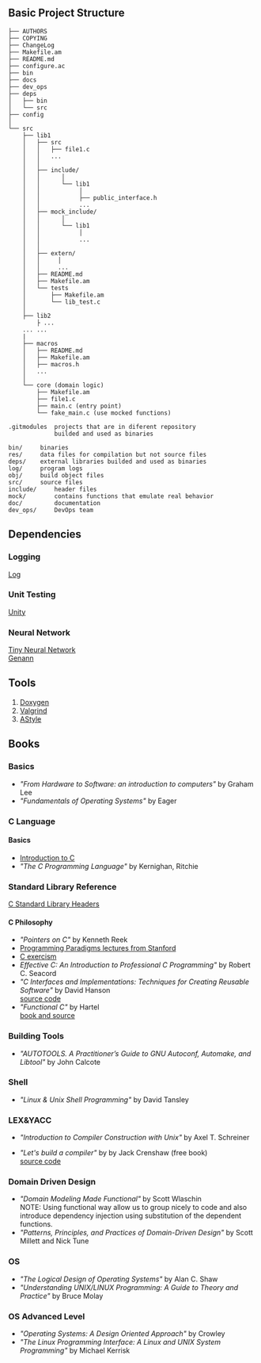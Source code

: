## Basic Project Structure

```
├── AUTHORS
├── COPYING
├── ChangeLog
├── Makefile.am
├── README.md
├── configure.ac
├── bin
├── docs
├── dev_ops
├── deps
│   ├── bin
│   └── src
├── config
│
└── src
    ├── lib1
    │   ├── src
    │   │   ├── file1.c
    │   │   ...
    │   │
    │   ├── include/
    │   │      │
    │   │      └── lib1
    │   │           │
    │   │           ├── public_interface.h
    │   │           ...
    │   ├── mock_include/
    │   │      │
    │   │      └── lib1
    │   │           │
    │   │           ...
    │   │
    │   ├── extern/
    │   │     │
    │   │     ...
    │   ├── README.md
    │   ├── Makefile.am
    │   └── tests
    │       ├── Makefile.am
    │       └── lib_test.c
    │
    ├── lib2
        ├ ...
    ... ...
    |
    ├── macros
    │   ├── README.md
    │   ├── Makefile.am
    │   ├── macros.h
    │   ...
    │
    └── core (domain logic)
        ├── Makefile.am
        ├── file1.c
        ├── main.c (entry point)
        └── fake_main.c (use mocked functions)
```

```
.gitmodules  projects that are in diferent repository
             builded and used as binaries

bin/     binaries
res/     data files for compilation but not source files
deps/    external libraries builded and used as binaries
log/     program logs
obj/     build object files
src/     source files
include/     header files
mock/        contains functions that emulate real behavior
doc/         documentation
dev_ops/     DevOps team
```

## Dependencies

### Logging
[Log](https://github.com/rxi/log.c)

### Unit Testing
[Unity](https://github.com/ThrowTheSwitch/Unity)

### Neural Network
[Tiny Neural Network](https://github.com/glouw/tinn) <br/>
[Genann](https://github.com/codeplea/genann)

## Tools
1. [Doxygen](https://www.doxygen.nl/index.html) <br/>
2. [Valgrind](https://valgrind.org/)            <br/>
3. [AStyle](http://astyle.sourceforge.net/)     <br/>

## Books

### Basics
- _"From Hardware to Software: an introduction to computers"_ by Graham Lee
- _"Fundamentals of Operating Systems"_ by Eager

### C Language

#### Basics
- [Introduction to C](http://ix.cs.uoregon.edu/~norris/cis330books/ThinkingInC/Index.html)
- _"The C Programming Language"_ by Kernighan, Ritchie

### Standard Library Reference

[C Standard Library Headers](https://en.cppreference.com/w/c/header)

#### C Philosophy
- _"Pointers on C"_ by Kenneth Reek
- [Programming Paradigms lectures from Stanford](https://www.youtube.com/watch?v=Ps8jOj7diA0&list=PL5BD86273FEF4DB0B)
- [C exercism](https://exercism.io/tracks/c)
- _Effective C: An Introduction to Professional C Programming"_ by Robert C. Seacord
- _"C Interfaces and Implementations: Techniques for Creating Reusable Software"_ by David Hanson  <br/>
  [source code](https://github.com/zlatozar/cii)
- _"Functional C"_ by Hartel  <br/>
  [book and source](https://research.utwente.nl/en/publications/functional-c)


### Building Tools
- _"AUTOTOOLS. A Practitioner’s Guide to GNU Autoconf, Automake, and Libtool"_ by John Calcote

### Shell
- _"Linux & Unix Shell Programming"_ by David Tansley

### LEX&YACC
- _"Introduction to Compiler Construction with Unix"_ by Axel T. Schreiner

- _"Let's build a compiler"_ by by Jack Crenshaw (free book)  <br/>
  [source code](https://github.com/lotabout/Let-s-build-a-compiler)

### Domain Driven Design
- _"Domain Modeling Made Functional"_ by Scott Wlaschin   <br/>
   NOTE: Using functional way allow us to group nicely to code and also  <br/>
         introduce dependency injection using substitution of the dependent functions.
- _"Patterns, Principles, and Practices of Domain-Driven Design"_ by Scott Millett and Nick Tune

### OS
- _"The Logical Design of Operating Systems"_ by Alan C. Shaw
- _"Understanding UNIX/LINUX Programming: A Guide to Theory and Practice"_ by Bruce Molay

### OS Advanced Level
- _"Operating Systems: A Design Oriented Approach"_ by Crowley
- _"The Linux Programming Interface: A Linux and UNIX System Programming"_ by Michael Kerrisk
